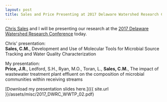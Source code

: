 ```yaml
---
layout: post
title: Sales and Price Presenting at 2017 Delaware Watershed Research Conference
---
```


[Chris Sales](http://microbes.cae.drexel.edu/) and I will be presenting our research at the [2017 Delaware Watershed Research Conference](http://ansp.org/research/environmental-research/projects/watershed-protection-program/delaware-watershed-research-conference/) today. 

Chris' presentation:  
**Sales, C.M.**, Development and Use of Molecular Tools for Microbial Source Tracking and Water Quality Characterization

My presentation:   
**Price, J.R.**, Ledford, S.H., Ryan, M.O., Toran, L., **Sales, C.M.**, The impact of wastewater treatment plant effluent on the composition of microbial communities within receiving streams  

[Download my presentation slides here.]({{ site.url }}/assets/misc/2017_DWRC_WWTP_02.pdf)


